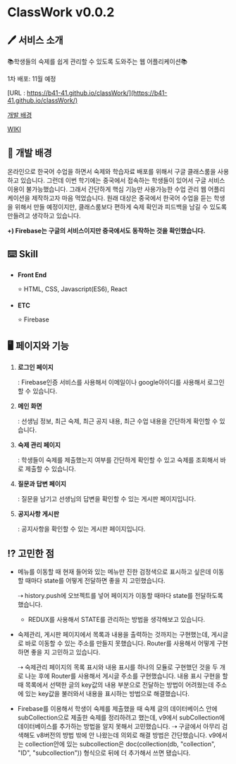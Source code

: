 # ClassWork v0.0.2

## 🖊 서비스 소개

📚학생들의 숙제를 쉽게 관리할 수 있도록 도와주는 웹 어플리케이션📚

1차 배포: 11월 예정

[URL : https://b41-41.github.io/classWork/](https://b41-41.github.io/classWork/)

[개발 배경]()

[WIKI]()

## 📃 개발 배경

온라인으로 한국어 수업을 하면서 숙제와 학습자료 배포를 위해서 구글 클래스룸을 사용하고 있습니다. 그런데 이번 학기에는 중국에서 접속하는 학생들이 있어서 구글 서비스 이용이 불가능했습니다. 그래서 간단하게 핵심 기능만 사용가능한 수업 관리 웹 어플리케이션을 제작하고자 마음 먹었습니다. 원래 대상은 중국에서 한국어 수업을 듣는 학생을 위해서 만들 예정이지만, 클래스룸보다 편하게 숙제 확인과 피드백을 남길 수 있도록 만들려고 생각하고 있습니다.

**+) Firebase는 구글의 서비스이지만 중국에서도 동작하는 것을 확인했습니다.**

## ⌨️ Skill

- **Front End**

  ⭐️ HTML, CSS, Javascript(ES6), React

- **ETC**

  ⭐️ Firebase

## 🖥 페이지와 기능

1. **로그인 페이지**

   : Firebase인증 서비스를 사용해서 이메일이나 google아이디를 사용해서 로그인할 수 있습니다.

2. **메인 화면**

   : 선생님 정보, 최근 숙제, 최근 공지 내용, 최근 수업 내용을 간단하게 확인할 수 있습니다.

3. **숙제 관리 페이지**

   : 학생들이 숙제를 제출했는지 여부를 간단하게 확인할 수 있고 숙제를 조회해서 바로 제출할 수 있습니다.

4. **질문과 답변 페이지**

   : 질문을 남기고 선생님의 답변을 확인할 수 있는 게시판 페이지입니다.

5. **공지사항 게시판**

   : 공지사항을 확인할 수 있는 게시판 페이지입니다.

## ⁉️ 고민한 점

- 메뉴를 이동할 때 현재 들어와 있는 메뉴만 진한 검정색으로 표시하고 싶은데 이동할 때마다 state를 어떻게 전달하면 좋을 지 고민했습니다.

  ⇢ history.push에 오브젝트를 넣어 페이지가 이동할 때마다 state를 전달하도록 했습니다.

  - REDUX를 사용해서 STATE를 관리하는 방법을 생각해보고 있습니다.

- 숙제관리, 게시판 페이지에서 목록과 내용을 출력하는 것까지는 구현했는데, 게시글로 바로 이동할 수 있는 주소를 만들지 못했습니다. Router를 사용해서 어떻게 구현하면 좋을 지 고민하고 있습니다.

  ⇢ 숙제관리 페이지의 목록 표시와 내용 표시를 하나의 모듈로 구현했던 것을 두 개로 나눈 후에 Router를 사용해서 게시글 주소를 구현했습니다. 내용 표시 구현을 할 때 목록에서 선택한 글의 key값의 내용 부분으로 전달하는 방법이 어려웠는데 주소에 있는 key값을 불러와서 내용을 표시하는 방법으로 해결했습니다.

- Firebase를 이용해서 학생이 숙제를 제출했을 때 숙제 글의 데이터베이스 안에 subCollection으로 제출한 숙제를 정리하려고 했는데, v9에서 subCollection에 데이터베이스를 추가하는 방법을 알지 못해서 고민했습니다.
  ⇢ 구글에서 아무리 검색해도 v8버전의 방법 밖에 안 나왔는데 의외로 해결 방법은 간단했습니다. v9에서는 collection안에 있는 subcollection은 doc(collection(db, "collection", "ID", "subcollection")) 형식으로 뒤에 더 추가해서 쓰면 됐습니다.
